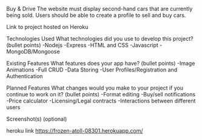 Buy & Drive
The website must display second-hand cars that are currently being sold. Users should be able to create a profile to sell and buy cars.

Link to project hosted on Heroku

Technologies Used
What technologies did you use to develop this project? (bullet points)
-Nodejs
-Express
-HTML and CSS
-Javascript
-MongoDB/Mongoose

Existing Features
What features does your app have? (bullet points)
-Image Animations
-Full CRUD
-Data Storing
-User Profiles/Registration and Authentication

Planned Features
What changes would you make to your project if you continue to work on it? (bullet points)
-Format editing
-Buy/sell notifications
-Price calculator
-Licensing/Legal contracts
-Interactions between different users

Screenshot(s) (optional)

heroku link
https://frozen-atoll-08301.herokuapp.com/
